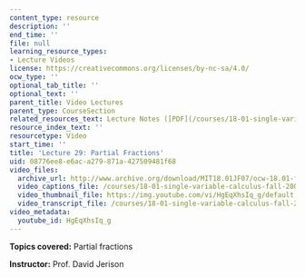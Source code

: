 ```yaml
---
content_type: resource
description: ''
end_time: ''
file: null
learning_resource_types:
- Lecture Videos
license: https://creativecommons.org/licenses/by-nc-sa/4.0/
ocw_type: ''
optional_tab_title: ''
optional_text: ''
parent_title: Video Lectures
parent_type: CourseSection
related_resources_text: Lecture Notes ([PDF](/courses/18-01-single-variable-calculus-fall-2006/resources/lec29))
resource_index_text: ''
resourcetype: Video
start_time: ''
title: 'Lecture 29: Partial Fractions'
uid: 08776ee8-e6ac-a279-871a-427509481f68
video_files:
  archive_url: http://www.archive.org/download/MIT18.01JF07/ocw-18.01-f07-lec29_300k.mp4
  video_captions_file: /courses/18-01-single-variable-calculus-fall-2006/8943759576d75f94abff94b55133e635_HgEqXhsIq_g.vtt
  video_thumbnail_file: https://img.youtube.com/vi/HgEqXhsIq_g/default.jpg
  video_transcript_file: /courses/18-01-single-variable-calculus-fall-2006/90dc902ab10bda5c322f4378f2556161_HgEqXhsIq_g.pdf
video_metadata:
  youtube_id: HgEqXhsIq_g
---
```


**Topics covered:** Partial fractions

**Instructor:** Prof. David Jerison

